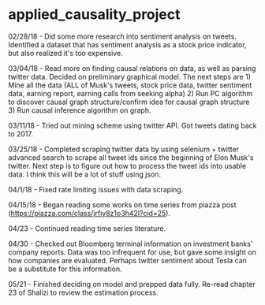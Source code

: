 # applied_causality_project

02/28/18 - Did some more research into sentiment analysis on tweets. Identified a dataset that has sentiment analysis as a stock price indicator, but also realized it's too expensive.

03/04/18 - Read more on finding causal relations on data, as well as parsing twitter data. Decided on preliminary graphical model. The next steps are 1) Mine all the data (ALL of Musk's tweets, stock price data, twitter sentiment data, earning report, earning calls from seeking alpha) 2) Run PC algorithm to discover causal graph structure/confirm idea for causal graph structure 3) Run causal inference algorithm on graph.

03/11/18 - Tried out mining scheme using twitter API. Got tweets dating back to 2017. 

03/25/18 - Completed scraping twitter data by using selenium + twitter advanced search to scrape all tweet ids since the beginning of Elon Musk's twitter. Next step is to figure out how to process the tweet ids into usable data. I think this will be a lot of stuff using json.

04/1/18 - Fixed rate limiting issues with data scraping.

04/15/18 - Began reading some works on time series from piazza post (https://piazza.com/class/jrfiy8z1o3h42l?cid=25).

04/23 - Continued reading time series literature.

04/30 - Checked out Bloomberg terminal information on investment banks' company reports. Data was too infrequent for use, but gave some insight on how companies are evaluated. Perhaps twitter sentiment about Tesla can be a substitute for this information.

05/21 - Finished deciding on model and prepped data fully. Re-read chapter 23 of Shalizi to review the estimation process.
